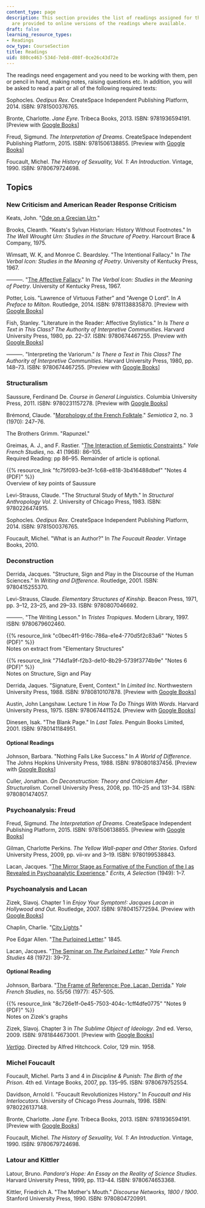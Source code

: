 ```yaml
---
content_type: page
description: This section provides the list of readings assigned for the course. Links
  are provided to online versions of the readings where available.
draft: false
learning_resource_types:
- Readings
ocw_type: CourseSection
title: Readings
uid: 880ce463-534d-7eb8-d08f-0ce26c43d72e
---
```

The readings need engagement and you need to be working with them, pen or pencil in hand, making notes, raising questions etc. In addition, you will be asked to read a part or all of the following required texts:

Sophocles. *Oedipus Rex*. CreateSpace Independent Publishing Platform, 2014. ISBN: 9781500376765.

Bronte, Charlotte. *Jane Eyre*. Tribeca Books, 2013. ISBN: 9781936594191. \[Preview with [Google Books](http://books.google.com/books?id=A_wJUKY7HjkC&pg=PAfrontcover)\]

Freud, Sigmund. *The Interpretation of Dreams*. CreateSpace Independent Publishing Platform, 2015. ISBN: 9781506138855. \[Preview with [Google Books](http://books.google.com/books?id=7jPBAwAAQBAJ&pg=PAfrontcover)\]

Foucault, Michel. *The History of Sexuality, Vol. 1: An Introduction*. Vintage, 1990. ISBN: 9780679724698.

## Topics

### New Criticism and American Reader Response Criticism

Keats, John. "[Ode on a Grecian Urn](http://englishhistory.net/keats/poetry/odeonagrecianurn.html)."

Brooks, Cleanth. "Keats's Sylvan Historian: History Without Footnotes." In *The Well Wrought Urn: Studies in the Structure of Poetry*. Harcourt Brace & Company, 1975.

Wimsatt, W. K, and Monroe C. Beardsley. "The Intentional Fallacy." In *The Verbal Icon: Studies in the Meaning of Poetry*. University of Kentucky Press, 1967.

———. "[The Affective Fallacy](http://www.jstor.org/stable/27537883)." In *The Verbal Icon: Studies in the Meaning of Poetry*. University of Kentucky Press, 1967.

Potter, Lois. "Lawrence of Virtuous Father" and "Avenge O Lord". In *A Preface to Milton*. Routledge, 2014. ISBN: 9781138835870. \[Preview with [Google Books](http://books.google.com/books?id=siesAgAAQBAJ&pg=PAfrontcover)\]

Fish, Stanley. "Literature in the Reader: Affective Stylistics." In *Is There a Text in This Class? The Authority of Interpretive Communities*. Harvard University Press, 1980, pp. 22–37. ISBN: 9780674467255. \[Preview with [Google Books](http://books.google.com/books?id=bYBso1t4ylcC&pg=PA21#v=onepage)\]

———. "Interpreting the Variorum." *Is There a Text in This Class? The Authority of Interpretive Communities*. Harvard University Press, 1980, pp. 148–73. ISBN: 9780674467255. \[Preview with [Google Books](http://books.google.com/books?id=bYBso1t4ylcC&pg=PA147#v=onepage)\]

### Structuralism

Saussure, Ferdinand De. *Course in General Linguistics*. Columbia University Press, 2011. ISBN: 9780231157278. \[Preview with [Google Books](http://books.google.com/books?id=n6VFhwfLs0gC&pg=PAfrontcover)\]

Brémond, Claude. "[Morphology of the French Folktale](http://dx.doi.org/10.1515/semi.1970.2.3.247)." *Semiotica* 2, no. 3 (1970): 247–76.

The Brothers Grimm. "Rapunzel."

Greimas, A. J., and F. Rastier. "[The Interaction of Semiotic Constraints](http://www.jstor.org/stable/2929667)." *Yale French Studies*, no. 41 (1968): 86–105.     
Required Reading: pp 86–95. Remainder of article is optional.

{{% resource_link "fc75f093-be3f-1c68-e818-3b416488dbef" "Notes 4 (PDF)" %}}     
Overview of key points of Saussure

Levi-Strauss, Claude. "The Structural Study of Myth." In *Structural Anthropology* *Vol. 2*. University of Chicago Press, 1983. ISBN: 9780226474915.

Sophocles. *Oedipus Rex*. CreateSpace Independent Publishing Platform, 2014. ISBN: 9781500376765.

Foucault, Michel. "What is an Author?" In *The Foucault Reader*. Vintage Books, 2010.

### Deconstruction

Derrida, Jacques. "Structure, Sign and Play in the Discourse of the Human Sciences." In *Writing and Difference*. Routledge, 2001. ISBN: 9780415255370.

Levi-Strauss, Claude. *Elementary Structures of Kinship*. Beacon Press, 1971, pp. 3–12, 23–25, and 29–33. ISBN: 9780807046692.

———. "The Writing Lesson." In *Tristes Tropiques*. Modern Library, 1997. ISBN: 9780679602460.

{{% resource_link "c0bec4f1-916c-786a-e1e4-770d5f2c83a6" "Notes 5 (PDF)" %}}     
Notes on extract from "Elementary Structures"

{{% resource_link "714d1a9f-f2b3-de10-8b29-5739f3774b9e" "Notes 6 (PDF)" %}}     
Notes on Structure, Sign and Play

Derrida, Jaques. "Signature, Event, Context." In *Limited Inc*. Northwestern University Press, 1988. ISBN: 9780810107878. \[Preview with [Google Books](http://books.google.com/books?id=-ANhg9zaAtIC&pg=PA1=onepage)\]

Austin, John Langshaw. Lecture 1 in *How To Do Things With Words*. Harvard University Press, 1975. ISBN: 9780674411524. \[Preview with [Google Books](http://books.google.com/books?id=XnRkQSTUpmgC&pg=PA1=onepage)\]

Dinesen, Isak. "The Blank Page." In *Last Tales*. Penguin Books Limited, 2001. ISBN: 9780141184951.

#### Optional Readings

Johnson, Barbara. "Nothing Fails Like Success." In *A World of Difference*. The Johns Hopkins University Press, 1988. ISBN: 9780801837456. \[Preview with [Google Books](http://books.google.com/books?id=8TPibhJxoyQC&pg=PA11=onepage)\]

Culler, Jonathan. *On Deconstruction: Theory and Criticism After Structuralism*. Cornell University Press, 2008, pp. 110–25 and 131–34. ISBN: 9780801474057.

### Psychoanalysis: Freud

Freud, Sigmund. *The Interpretation of Dreams*. CreateSpace Independent Publishing Platform, 2015. ISBN: 9781506138855. \[Preview with [Google Books](http://books.google.com/books?id=7jPBAwAAQBAJ&pg=PAfrontcover)\]

Gilman, Charlotte Perkins. *The Yellow Wall-paper and Other Stories*. Oxford University Press, 2009, pp. vii–xv and 3–19. ISBN: 9780199538843.

Lacan, Jacques. "[The Mirror Stage as Formative of the Function of the I as Revealed in Psychoanalytic Experience](http://acawiki.org/The_mirror_stage_as_formative_of_the_function_of_the_I_as_revealed_in_psychoanalytic_experience)." *Ecrits, A Selection* (1949): 1–7.

### Psychoanalysis and Lacan

Zizek, Slavoj. Chapter 1 in *Enjoy Your Symptom!: Jacques Lacan in Hollywood and Out*. Routledge, 2007. ISBN: 9780415772594. \[Preview with [Google Books](http://books.google.com/books?id=s5MpJ7pi57sC&pg=PAfrontcover)\]

Chaplin, Charlie. "[City Lights](http://www.criterion.com/films/27558-city-lights)."

Poe Edgar Allen. "[The Purloined Letter](http://xroads.virginia.edu/~hyper/POE/purloine.html)." 1845.

Lacan, Jacques. "[The Seminar on *The Purloined Letter*](http://www.lacan.com/purloined.htm)." *Yale French Studies* 48 (1972): 39–72.

#### Optional Reading

Johnson, Barbara. "[The Frame of Reference: Poe, Lacan, Derrida](http://www.jstor.org/stable/2930445)." *Yale French Studies*, no. 55/56 (1977): 457-505.

{{% resource_link "8c726e1f-0e45-7503-404c-1cff4dfe0775" "Notes 9 (PDF)" %}}     
Notes on Zizek's graphs

Zizek, Slavoj. Chapter 3 in *The Sublime Object of Ideology*. 2nd ed. Verso, 2009. ISBN: 9781844673001. \[Preview with [Google Books](http://books.google.com/books?id=EujcNVAlcw4C&pg=PA87=onepage)\]

[*Vertigo*](http://www.imdb.com/title/tt0052357/). Directed by Alfred Hitchcock. Color, 129 min. 1958.

### Michel Foucault

Foucault, Michel. Parts 3 and 4 in *Discipline & Punish: The Birth of the Prison*. 4th ed. Vintage Books, 2007, pp. 135–95. ISBN: 9780679752554.

Davidson, Arnold I. "Foucault Revolutionizes History." In *Foucault and His Interlocutors*. University of Chicago Press Journals, 1998. ISBN: 9780226137148.

Bronte, Charlotte. *Jane Eyre*. Tribeca Books, 2013. ISBN: 9781936594191. \[Preview with [Google Books](http://books.google.com/books?id=A_wJUKY7HjkC&pg=PAfrontcover)\]

Foucault, Michel. *The History of Sexuality, Vol. 1: An Introduction*. Vintage, 1990. ISBN: 9780679724698.

### Latour and Kittler

Latour, Bruno. *Pandora's Hope: An Essay on the Reality of Science Studies*. Harvard University Press, 1999, pp. 113–44. ISBN: 9780674653368. 

Kittler, Friedrich A. "The Mother's Mouth." *Discourse Networks, 1800 / 1900*. Stanford University Press, 1990. ISBN: 9780804720991.